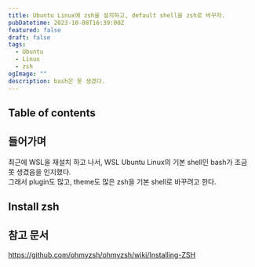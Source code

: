 ```yaml
---
title: Ubuntu Linux에 zsh을 설치하고, default shell을 zsh로 바꾸자.
pubDatetime: 2023-10-08T16:39:00Z
featured: false
draft: false
tags:
  - Ubuntu
  - Linux
  - zsh
ogImage: ""
description: bash은 못 생겼다.
---
```


## Table of contents

## 들어가며

최근에 WSL을 재설치 하고 나서, WSL Ubuntu Linux의 기본 shell인 bash가 조금 못 생겼음을 인지했다.  
그래서 plugin도 많고, theme도 많은 zsh을 기본 shell로 바꾸려고 한다.

## Install zsh

## 참고 문서

<https://github.com/ohmyzsh/ohmyzsh/wiki/Installing-ZSH>
